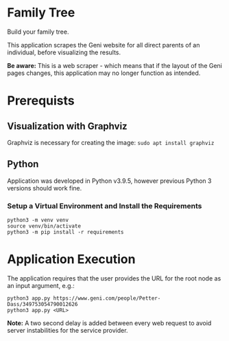 # Family Tree
Build your family tree.

This application scrapes the Geni website for all direct parents of an individual, before visualizing the results.

**Be aware:** This is a web scraper - which means that if the layout of the Geni pages changes, this application may no longer function as intended.

# Prerequists
## Visualization with Graphviz
Graphviz is necessary for creating the image: `sudo apt install graphviz`

## Python
Application was developed in Python v3.9.5, however previous Python 3 versions should work fine.

### Setup a Virtual Environment and Install the Requirements
```
python3 -m venv venv
source venv/bin/activate
python3 -m pip install -r requirements
```

# Application Execution
The application requires that the user provides the URL for the root node as an input argument, e.g.:
```
python3 app.py https://www.geni.com/people/Petter-Dass/349753054790012626
python3 app.py <URL>
```

**Note:** A two second delay is added between every web request to avoid server instabilities for the service provider.

